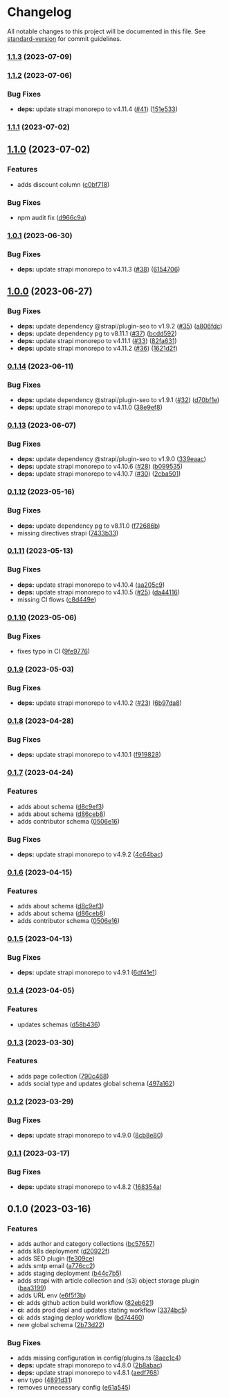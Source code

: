 # Changelog

All notable changes to this project will be documented in this file. See [standard-version](https://github.com/conventional-changelog/standard-version) for commit guidelines.

### [1.1.3](https://github.com/valuable-promo/headless/compare/v1.1.2...v1.1.3) (2023-07-09)

### [1.1.2](https://github.com/valuable-promo/headless/compare/v1.1.1...v1.1.2) (2023-07-06)


### Bug Fixes

* **deps:** update strapi monorepo to v4.11.4 ([#41](https://github.com/valuable-promo/headless/issues/41)) ([151e533](https://github.com/valuable-promo/headless/commit/151e53306e4d7dcb0a1fcca9840bd34a74debcb5))

### [1.1.1](https://github.com/valuable-promo/headless/compare/v1.1.0...v1.1.1) (2023-07-02)

## [1.1.0](https://github.com/valuable-promo/headless/compare/v1.0.1...v1.1.0) (2023-07-02)


### Features

* adds discount column ([c0bf718](https://github.com/valuable-promo/headless/commit/c0bf718b6f98a71e074a609021fedc86328e8478))


### Bug Fixes

* npm audit fix ([d966c9a](https://github.com/valuable-promo/headless/commit/d966c9aa3f6bf3befe1c740586c3f53a744eeade))

### [1.0.1](https://github.com/valuable-promo/headless/compare/v1.0.0...v1.0.1) (2023-06-30)


### Bug Fixes

* **deps:** update strapi monorepo to v4.11.3 ([#38](https://github.com/valuable-promo/headless/issues/38)) ([6154706](https://github.com/valuable-promo/headless/commit/6154706f96bbbfccc7ccc77674af7f753a1ed1dc))

## [1.0.0](https://github.com/valuable-promo/headless/compare/v0.1.14...v1.0.0) (2023-06-27)


### Bug Fixes

* **deps:** update dependency @strapi/plugin-seo to v1.9.2 ([#35](https://github.com/valuable-promo/headless/issues/35)) ([a806fdc](https://github.com/valuable-promo/headless/commit/a806fdca52dd148d7f6b283002c8b91b725d6896))
* **deps:** update dependency pg to v8.11.1 ([#37](https://github.com/valuable-promo/headless/issues/37)) ([bcdd592](https://github.com/valuable-promo/headless/commit/bcdd59292e7c8c581f922ef11fd5e279ec2acb9f))
* **deps:** update strapi monorepo to v4.11.1 ([#33](https://github.com/valuable-promo/headless/issues/33)) ([82fa631](https://github.com/valuable-promo/headless/commit/82fa631d46cc081e248a9728e30f1f3427d44a09))
* **deps:** update strapi monorepo to v4.11.2 ([#36](https://github.com/valuable-promo/headless/issues/36)) ([1621d2f](https://github.com/valuable-promo/headless/commit/1621d2f8984080d65796856a0e442996d491ea8b))

### [0.1.14](https://github.com/valuable-promo/headless/compare/v0.1.13...v0.1.14) (2023-06-11)


### Bug Fixes

* **deps:** update dependency @strapi/plugin-seo to v1.9.1 ([#32](https://github.com/valuable-promo/headless/issues/32)) ([d70bf1e](https://github.com/valuable-promo/headless/commit/d70bf1e7518a339a753d6ffc0232d0a5d51f3936))
* **deps:** update strapi monorepo to v4.11.0 ([38e9ef8](https://github.com/valuable-promo/headless/commit/38e9ef8f8e73b760f34ec586747189e04129bf86))

### [0.1.13](https://github.com/valuable-promo/headless/compare/v0.1.12...v0.1.13) (2023-06-07)


### Bug Fixes

* **deps:** update dependency @strapi/plugin-seo to v1.9.0 ([339eaac](https://github.com/valuable-promo/headless/commit/339eaac23439e2ecf55a3e5716aac72c86e376c7))
* **deps:** update strapi monorepo to v4.10.6 ([#28](https://github.com/valuable-promo/headless/issues/28)) ([b099535](https://github.com/valuable-promo/headless/commit/b099535ff7ad5a3aab42ee7cb82bd20bc6e349a3))
* **deps:** update strapi monorepo to v4.10.7 ([#30](https://github.com/valuable-promo/headless/issues/30)) ([2cba501](https://github.com/valuable-promo/headless/commit/2cba501c841bc9982a1bdd1f6345119403b8781c))

### [0.1.12](https://github.com/valuable-promo/headless/compare/v0.1.11...v0.1.12) (2023-05-16)


### Bug Fixes

* **deps:** update dependency pg to v8.11.0 ([f72686b](https://github.com/valuable-promo/headless/commit/f72686b3b714892ec061247cc0e2c3e6f7f78569))
* missing directives strapi ([7433b33](https://github.com/valuable-promo/headless/commit/7433b3302148bb5b46cd10942ca7a71a595ba958))

### [0.1.11](https://github.com/valuable-promo/headless/compare/v0.1.10...v0.1.11) (2023-05-13)


### Bug Fixes

* **deps:** update strapi monorepo to v4.10.4 ([aa205c9](https://github.com/valuable-promo/headless/commit/aa205c9aade998b76bf7f04713542ff8574c8e04))
* **deps:** update strapi monorepo to v4.10.5 ([#25](https://github.com/valuable-promo/headless/issues/25)) ([da44116](https://github.com/valuable-promo/headless/commit/da4411648aae54ef8baab359cbf7e231ff1c8caa))
* missing CI flows ([c8d449e](https://github.com/valuable-promo/headless/commit/c8d449ea6069038b3e5c0495ea388a65cf22400f))

### [0.1.10](https://github.com/valuable-promo/headless/compare/v0.1.9...v0.1.10) (2023-05-06)


### Bug Fixes

* fixes typo in CI ([9fe9776](https://github.com/valuable-promo/headless/commit/9fe9776c1a7f03765bf9bc9d1ee1bace41140ac8))

### [0.1.9](https://github.com/valuable-promo/headless/compare/v0.1.8...v0.1.9) (2023-05-03)


### Bug Fixes

* **deps:** update strapi monorepo to v4.10.2 ([#23](https://github.com/valuable-promo/headless/issues/23)) ([6b97da8](https://github.com/valuable-promo/headless/commit/6b97da83d900f3a958cfc18a5cf36105a73d6a9e))

### [0.1.8](https://github.com/valuable-promo/headless/compare/v0.1.7...v0.1.8) (2023-04-28)


### Bug Fixes

* **deps:** update strapi monorepo to v4.10.1 ([f919828](https://github.com/valuable-promo/headless/commit/f919828a15dfade2d021fe027473d4363f7002df))

### [0.1.7](https://github.com/valuable-promo/headless/compare/v0.1.5...v0.1.7) (2023-04-24)


### Features

* adds about schema ([d8c9ef3](https://github.com/valuable-promo/headless/commit/d8c9ef34387314e94f17212ca63c0548eb5cb014))
* adds about schema ([d86ceb8](https://github.com/valuable-promo/headless/commit/d86ceb82cd7a8061109be4796495ca1c7d06dfa5))
* adds contributor schema ([0506e16](https://github.com/valuable-promo/headless/commit/0506e160e2afb9c4f838e78b3338f42e251aa9a9))


### Bug Fixes

* **deps:** update strapi monorepo to v4.9.2 ([4c64bac](https://github.com/valuable-promo/headless/commit/4c64bac492e0bf97502998b7d3232ab1d32701e4))

### [0.1.6](https://github.com/valuable-promo/headless/compare/v0.1.5...v0.1.6) (2023-04-15)


### Features

* adds about schema ([d8c9ef3](https://github.com/valuable-promo/headless/commit/d8c9ef34387314e94f17212ca63c0548eb5cb014))
* adds about schema ([d86ceb8](https://github.com/valuable-promo/headless/commit/d86ceb82cd7a8061109be4796495ca1c7d06dfa5))
* adds contributor schema ([0506e16](https://github.com/valuable-promo/headless/commit/0506e160e2afb9c4f838e78b3338f42e251aa9a9))

### [0.1.5](https://github.com/valuable-promo/headless/compare/v0.1.4...v0.1.5) (2023-04-13)


### Bug Fixes

* **deps:** update strapi monorepo to v4.9.1 ([6df41e1](https://github.com/valuable-promo/headless/commit/6df41e130824fee69aa981f433c4dc440a6a3fa8))

### [0.1.4](https://github.com/valuable-promo/headless/compare/v0.1.3...v0.1.4) (2023-04-05)


### Features

* updates schemas ([d58b436](https://github.com/valuable-promo/headless/commit/d58b436aab561d03a7553ee1f76941fcc793b49c))

### [0.1.3](https://github.com/valuable-promo/headless/compare/v0.1.2...v0.1.3) (2023-03-30)


### Features

* adds page collection ([790c468](https://github.com/valuable-promo/headless/commit/790c46822c6b03ef08934a11981007db6aee755d))
* adds social type and updates global schema ([497a162](https://github.com/valuable-promo/headless/commit/497a16221f39c64aad0b36e2b10a8c54fc6e24ee))

### [0.1.2](https://github.com/valuable-promo/headless/compare/v0.1.1...v0.1.2) (2023-03-29)


### Bug Fixes

* **deps:** update strapi monorepo to v4.9.0 ([8cb8e80](https://github.com/valuable-promo/headless/commit/8cb8e80e69379114531e4cae935a841e03df8364))

### [0.1.1](https://github.com/valuable-promo/headless/compare/v0.1.0...v0.1.1) (2023-03-17)


### Bug Fixes

* **deps:** update strapi monorepo to v4.8.2 ([168354a](https://github.com/valuable-promo/headless/commit/168354ab3996e7386a5035b026b7b66c75dc3c50))

## 0.1.0 (2023-03-16)


### Features

* adds author and category collections ([bc57657](https://github.com/valuable-promo/headless/commit/bc576570ed5d77df9194234838b2e9d47211e5fc))
* adds k8s deployment ([d20922f](https://github.com/valuable-promo/headless/commit/d20922f0d943e07fa55d2af993293a4e8bcf0e4f))
* adds SEO plugin ([fe309ce](https://github.com/valuable-promo/headless/commit/fe309ce8ac18714b376d5cd26eacdaba0d6469a3))
* adds smtp email ([a776cc2](https://github.com/valuable-promo/headless/commit/a776cc2ec0a75c52f76ae102b645b6d28bd0d095))
* adds staging deployment ([b44c7b5](https://github.com/valuable-promo/headless/commit/b44c7b5d452c03a4533345e31157e11b584a46f3))
* adds strapi with article collection and (s3) object storage plugin ([baa3199](https://github.com/valuable-promo/headless/commit/baa319939f610795e319c172f71abcfa251fec0e))
* adds URL env ([e6f5f3b](https://github.com/valuable-promo/headless/commit/e6f5f3b2c5057075b6763bd2d67df37d9b057f29))
* **ci:** adds github action build workflow ([82eb621](https://github.com/valuable-promo/headless/commit/82eb621d57b6dcfad2fb8dcde11649379583e162))
* **ci:** adds prod depl and updates stating workflow ([3374bc5](https://github.com/valuable-promo/headless/commit/3374bc5d0b37daf893763d132d650e6adcb6e1c1))
* **ci:** adds staging deploy workflow ([bd74460](https://github.com/valuable-promo/headless/commit/bd74460a839ee6b541881872ab5c7d5571e57b29))
* new global schema ([2b73d22](https://github.com/valuable-promo/headless/commit/2b73d226e49236a371bbe5d2e446478aefdba2e6))


### Bug Fixes

* adds missing configuration in config/plugins.ts ([8aec1c4](https://github.com/valuable-promo/headless/commit/8aec1c4ae338d0c9ca473ff9bb925252c807dc14))
* **deps:** update strapi monorepo to v4.8.0 ([2b8abac](https://github.com/valuable-promo/headless/commit/2b8abac0367359cb7d240a859a97e8fe2411ae4a))
* **deps:** update strapi monorepo to v4.8.1 ([aedf768](https://github.com/valuable-promo/headless/commit/aedf768452ba173dda68effc170b4735fa1d1ef3))
* env typo ([4891d31](https://github.com/valuable-promo/headless/commit/4891d31c2122d5979e8acf91f81a48bef6c3e9d8))
* removes unnecessary config ([e61a545](https://github.com/valuable-promo/headless/commit/e61a5452713f4baba83807fc6e374da7b5a392a4))
